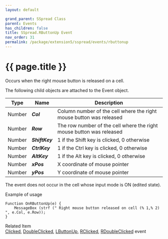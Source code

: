 ```yaml
---
layout: default

grand_parent: SSpread Class
parent: Events
has_children: false
title: SSpread.RButtonUp Event
nav_order: 31
permalink: /package/extension5/sspread/events/rbuttonup
---
```

# {{ page.title }}

Occurs when the right mouse button is released on a cell.

The following child objects are attached to the Event object.

| Type   | Name           | Description                                                          |
|--------|----------------|----------------------------------------------------------------------|
| Number |    **_Col_**   | Column number of the cell where the right mouse button was released  |
| Number |    **_Row_**   | The row number of the cell where the right mouse button was released |
| Number | **_ShiftKey_** | 1 if the Shift key is clicked, 0 otherwise                           |
| Number |  **_CtrlKey_** | 1 if the Ctrl key is clicked, 0 otherwise                            |
| Number |  **_AltKey_**  | 1 if the Alt key is clicked, 0 otherwise                             |
| Number |   **_xPos_**   | X coordinate of mouse pointer                                        |
| Number |   **_yPos_**   | Y coordinate of mouse pointer                                        |

The event does not occur in the cell whose input mode is ON (edited state).

Example of usage<br>
```
Function OnRButtonUp(e) {
    MessageBox (strf (" Right mouse button released on cell (% 1,% 2) ", e.Col, e.Row));
}
```

Related Item<br>
<a href="/package/extension5/sspread/events/clicked">Clicked</a>, <a href="/package/extension5/sspread/events/doubleclicked">DoubleClicked</a>, <a href="/package/extension5/sspread/events/lbuttonup">LButtonUp</a>, <a href="/package/extension5/sspread/events/rclicked">RClicked</a>, <a href="/package/extension5/sspread/events/rdoubleclicked">RDoubleClicked</a> event